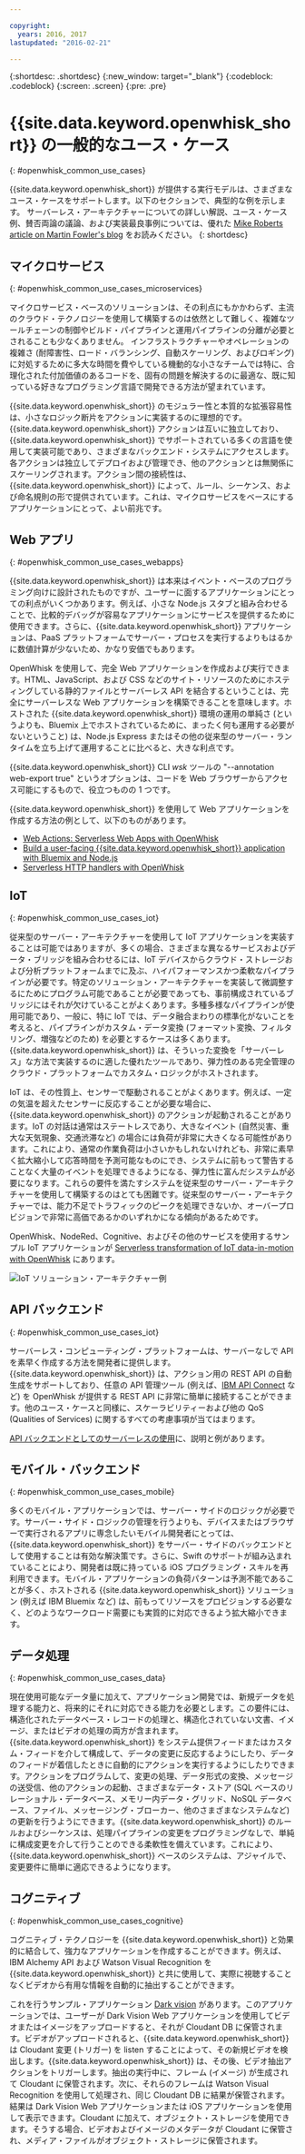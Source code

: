 ```yaml
---

copyright:
  years: 2016, 2017
lastupdated: "2016-02-21"

---
```


{:shortdesc: .shortdesc}
{:new_window: target="_blank"}
{:codeblock: .codeblock}
{:screen: .screen}
{:pre: .pre}

# {{site.data.keyword.openwhisk_short}} の一般的なユース・ケース
{: #openwhisk_common_use_cases}

{{site.data.keyword.openwhisk_short}} が提供する実行モデルは、さまざまなユース・ケースをサポートします。以下のセクションで、典型的な例を示します。
サーバーレス・アーキテクチャーについての詳しい解説、ユース・ケース例、賛否両論の議論、および実装最良事例については、優れた [Mike Roberts article on Martin Fowler's blog](https://martinfowler.com/articles/serverless.html) をお読みください。
{: shortdesc}

## マイクロサービス
{: #openwhisk_common_use_cases_microservices}

マイクロサービス・ベースのソリューションは、その利点にもかかわらず、主流のクラウド・テクノロジーを使用して構築するのは依然として難しく、複雑なツールチェーンの制御やビルド・パイプラインと運用パイプラインの分離が必要とされることも少なくありません。
インフラストラクチャーやオペレーションの複雑さ (耐障害性、ロード・バランシング、自動スケーリング、およびロギング) に対処するために多大な時間を費やしている機動的な小さなチームでは特に、合理化された付加価値のあるコードを、固有の問題を解決するのに最適な、既に知っている好きなプログラミング言語で開発できる方法が望まれています。 

{{site.data.keyword.openwhisk_short}} のモジュラー性と本質的な拡張容易性は、小さなロジック断片をアクションに実装するのに理想的です。{{site.data.keyword.openwhisk_short}} アクションは互いに独立しており、{{site.data.keyword.openwhisk_short}} でサポートされている多くの言語を使用して実装可能であり、さまざまなバックエンド・システムにアクセスします。各アクションは独立してデプロイおよび管理でき、他のアクションとは無関係にスケーリングされます。アクション間の接続性は、{{site.data.keyword.openwhisk_short}} によって、ルール、シーケンス、および命名規則の形で提供されています。これは、マイクロサービスをベースにするアプリケーションにとって、よい前兆です。

## Web アプリ
{: #openwhisk_common_use_cases_webapps}

{{site.data.keyword.openwhisk_short}} は本来はイベント・ベースのプログラミング向けに設計されたものですが、ユーザーに面するアプリケーションにとっての利点がいくつかあります。例えば、小さな Node.js スタブと組み合わせることで、比較的デバッグが容易なアプリケーションにサービスを提供するために使用できます。さらに、{{site.data.keyword.openwhisk_short}} アプリケーションは、PaaS プラットフォームでサーバー・プロセスを実行するよりもはるかに数値計算が少ないため、かなり安価でもあります。 

OpenWhisk を使用して、完全 Web アプリケーションを作成および実行できます。HTML、JavaScript、および CSS などのサイト・リソースのためにホスティングしている静的ファイルとサーバーレス API を結合するということは、完全にサーバーレスな Web アプリケーションを構築できることを意味します。ホストされた {{site.data.keyword.openwhisk_short}} 環境の運用の単純さ (というよりも、Bluemix 上でホストされているために、まったく何も運用する必要がないということ) は、Node.js Express またはその他の従来型のサーバー・ランタイムを立ち上げて運用することに比べると、大きな利点です。

{{site.data.keyword.openwhisk_short}} CLI *wsk* ツールの "--annotation web-export true" というオプションは、コードを Web ブラウザーからアクセス可能にするもので、役立つものの 1 つです。

{{site.data.keyword.openwhisk_short}} を使用して Web アプリケーションを作成する方法の例として、以下のものがあります。
- [Web Actions: Serverless Web Apps with OpenWhisk](https://medium.com/openwhisk/web-actions-serverless-web-apps-with-openwhisk-f21db459f9ba)
- [Build a user-facing {{site.data.keyword.openwhisk_short}} application with Bluemix and Node.js](https://www.ibm.com/developerworks/cloud/library/cl-openwhisk-node-bluemix-user-facing-app/index.html)
- [Serverless HTTP handlers with OpenWhisk](https://medium.com/openwhisk/serverless-http-handlers-with-openwhisk-90a986cc7cdd)

## IoT
{: #openwhisk_common_use_cases_iot}

従来型のサーバー・アーキテクチャーを使用して IoT アプリケーションを実装することは可能ではありますが、多くの場合、さまざまな異なるサービスおよびデータ・ブリッジを組み合わせるには、IoT デバイスからクラウド・ストレージおよび分析プラットフォームまでに及ぶ、ハイパフォーマンスかつ柔軟なパイプラインが必要です。特定のソリューション・アーキテクチャーを実装して微調整するにためにプログラム可能であることが必要であっても、事前構成されているブリッジにはそれが欠けていることがよくあります。多種多様なパイプラインが使用可能であり、一般に、特に IoT では、データ融合まわりの標準化がないことを考えると、パイプラインがカスタム・データ変換 (フォーマット変換、フィルタリング、増強などのため) を必要とするケースは多くあります。{{site.data.keyword.openwhisk_short}} は、そういった変換を「サーバーレス」な方法で実装するのに適した優れたツールであり、弾力性のある完全管理のクラウド・プラットフォームでカスタム・ロジックがホストされます。

IoT は、その性質上、センサーで駆動されることがよくあります。例えば、一定の気温を超えたセンサーに反応することが必要な場合に、{{site.data.keyword.openwhisk_short}} のアクションが起動されることがあります。IoT の対話は通常はステートレスであり、大きなイベント (自然災害、重大な天気現象、交通渋滞など) の場合には負荷が非常に大きくなる可能性があります。これにより、通常の作業負荷は小さいかもしれないけれども、非常に素早く拡大縮小して応答時間を予測可能なものにでき、システムに前もって警告することなく大量のイベントを処理できるようになる、弾力性に富んだシステムが必要になります。これらの要件を満たすシステムを従来型のサーバー・アーキテクチャーを使用して構築するのはとても困難です。従来型のサーバー・アーキテクチャーでは、能力不足でトラフィックのピークを処理できないか、オーバープロビジョンで非常に高価であるかのいずれかになる傾向があるためです。

OpenWhisk、NodeRed、Cognitive、およびその他のサービスを使用するサンプル IoT アプリケーションが [Serverless transformation of IoT data-in-motion with OpenWhisk](https://medium.com/openwhisk/serverless-transformation-of-iot-data-in-motion-with-openwhisk-272e36117d6c#.akt3ocjdt) にあります。

![IoT ソリューション・アーキテクチャー例](images/IoT_solution_architecture_example.png)

## API バックエンド
{: #openwhisk_common_use_cases_iot}

サーバーレス・コンピューティング・プラットフォームは、サーバーなしで API を素早く作成する方法を開発者に提供します。{{site.data.keyword.openwhisk_short}} は、アクション用の REST API の自動生成をサポートしており、任意の API 管理ツール (例えば、[IBM API Connect](https://www-03.ibm.com/software/products/en/api-connect) など) を OpenWhisk が提供する REST API に非常に簡単に接続することができます。他のユース・ケースと同様に、スケーラビリティーおよび他の QoS (Qualities of Services) に関するすべての考慮事項が当てはまります。 

[API バックエンドとしてのサーバーレスの使用](https://martinfowler.com/articles/serverless.html#ACoupleOfExamples)に、説明と例があります。

## モバイル・バックエンド
{: #openwhisk_common_use_cases_mobile}

多くのモバイル・アプリケーションでは、サーバー・サイドのロジックが必要です。サーバー・サイド・ロジックの管理を行うよりも、デバイスまたはブラウザーで実行されるアプリに専念したいモバイル開発者にとっては、{{site.data.keyword.openwhisk_short}} をサーバー・サイドのバックエンドとして使用することは有効な解決策です。さらに、Swift のサポートが組み込まれていることにより、開発者は既に持っている iOS プログラミング・スキルを再利用できます。モバイル・アプリケーションの負荷パターンは予測不能であることが多く、ホストされる {{site.data.keyword.openwhisk_short}} ソリューション (例えば IBM Bluemix など) は、前もってリソースをプロビジョンする必要なく、どのようなワークロード需要にも実質的に対応できるよう拡大縮小できます。

## データ処理
{: #openwhisk_common_use_cases_data}

現在使用可能なデータ量に加えて、アプリケーション開発では、新規データを処理する能力と、将来的にそれに対応できる能力を必要とします。この要件には、構造化されたデータベース・レコードの処理と、構造化されていない文書、イメージ、またはビデオの処理の両方が含まれます。{{site.data.keyword.openwhisk_short}} をシステム提供フィードまたはカスタム・フィードを介して構成して、データの変更に反応するようにしたり、データのフィードが着信したときに自動的にアクションを実行するようにしたりできます。アクションをプログラムして、変更の処理、データ形式の変換、メッセージの送受信、他のアクションの起動、さまざまなデータ・ストア (SQL ベースのリレーショナル・データベース、メモリー内データ・グリッド、NoSQL データベース、ファイル、メッセージング・ブローカー、他のさまざまなシステムなど) の更新を行うようにできます。{{site.data.keyword.openwhisk_short}} のルールおよびシーケンスは、処理パイプラインの変更をプログラミングなしで、単純に構成変更を介して行うことのできる柔軟性を備えています。これにより、{{site.data.keyword.openwhisk_short}} ベースのシステムは、アジャイルで、変更要件に簡単に適応できるようになります。

## コグニティブ
{: #openwhisk_common_use_cases_cognitive}

コグニティブ・テクノロジーを {{site.data.keyword.openwhisk_short}} と効果的に結合して、強力なアプリケーションを作成することができます。例えば、IBM Alchemy API および Watson Visual Recognition を {{site.data.keyword.openwhisk_short}} と共に使用して、実際に視聴することなくビデオから有用な情報を自動的に抽出することができます。 

これを行うサンプル・アプリケーション [Dark vision](https://github.com/IBM-Bluemix/openwhisk-darkvisionapp) があります。このアプリケーションでは、ユーザーが Dark Vision Web アプリケーションを使用してビデオまたはイメージをアップロードすると、それが Cloudant DB に保管されます。ビデオがアップロードされると、{{site.data.keyword.openwhisk_short}} は Cloudant 変更 (トリガー) を listen することによって、その新規ビデオを検出します。{{site.data.keyword.openwhisk_short}} は、その後、ビデオ抽出アクションをトリガーします。抽出の実行中に、フレーム (イメージ) が生成されて Cloudant に保管されます。次に、それらのフレームは Watson Visual Recognition を使用して処理され、同じ Cloudant DB に結果が保管されます。結果は Dark Vision Web アプリケーションまたは iOS アプリケーションを使用して表示できます。Cloudant に加えて、オブジェクト・ストレージを使用できます。そうする場合、ビデオおよびイメージのメタデータが Cloudant に保管され、メディア・ファイルがオブジェクト・ストレージに保管されます。
